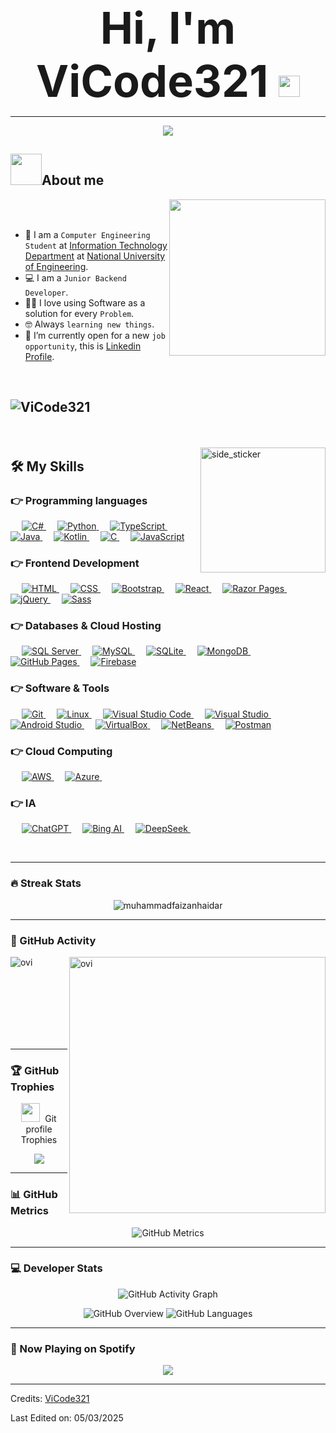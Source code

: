 <div align="center" style="font-size: 5em; font-weight: bold;">Hi, I'm ViCode321 <img src="https://media.giphy.com/media/hvRJCLFzcasrR4ia7z/giphy.gif" width="34"></div>

<hr>

<p align="center">
  <a><img
      src="https://readme-typing-svg.herokuapp.com?font=Time+New+Roman&color=%23C8BE25&size=25&center=true&vCenter=true&width=600&height=100&lines=Computer+Engineering+Student;Junior+Backend+Developer;Always+learning+new+things"></a>
</p>

## <picture><img src="https://github.com/7oSkaaa/7oSkaaa/blob/main/Images/about_me.gif?raw=true" width=50px></picture>About me

<picture> <img align="right" src="https://github.com/7oSkaaa/7oSkaaa/blob/main/Images/Right_Side.gif?raw=true"
    width=250px></picture>
<br><br>

- :school: I am a `Computer Engineering Student` at [Information Technology Department](https://www.uni.edu.ni) at
[National University of Engineering](https://www.uni.edu.ni).
- :computer: I am a `Junior Backend Developer`.
- :technologist: I love using Software as a solution for every `Problem`.
- :nerd_face: Always `learning new things`.
- :thinking: I’m currently open for a new `job opportunity`, this is [Linkedin
Profile](https://www.linkedin.com/in/víctor-guevara-8130622bb).
<br>

## <p align="left"> <img src="https://komarev.com/ghpvc/?username=ViCode321&label=Profile%20views&color=770677&style=for-the-badge&logo=star" alt="ViCode321" style="padding-right:20px;" /></p>

<br />

<img align="right" width=200px height=200px alt="side_sticker"
  src="https://media.giphy.com/media/TEnXkcsHrP4YedChhA/giphy.gif" />


## 🛠️ My Skills

### 👉 Programming languages

<p align="left"> &emsp;    
  <a href="https://docs.microsoft.com/en-us/dotnet/csharp/">
    <img alt="C#" src="https://img.shields.io/badge/C%23-%23239120.svg?logo=c-sharp&logoColor=white" />
  </a> &emsp;
<a href="https://www.python.org/">
    <img alt="Python" src="https://img.shields.io/badge/Python-%2314354C.svg?logo=python&logoColor=white" />
</a> &emsp;
<a href="https://www.typescriptlang.org/" target="_blank">
    <img alt="TypeScript" src="https://img.shields.io/badge/TypeScript-3178C6.svg?logo=typescript&logoColor=white" />
</a> &emsp;
  <a href="https://www.java.com/">
    <img alt="Java" src="https://img.shields.io/badge/Java-%23007396.svg?logo=java&logoColor=white" />
  </a> &emsp;
  <a href="https://kotlinlang.org/">
    <img alt="Kotlin" src="https://img.shields.io/badge/Kotlin-%230095D5.svg?logo=kotlin&logoColor=white" />
  </a> &emsp;
  <a href="https://en.wikipedia.org/wiki/C(programming_language)">
    <img alt="C" src="https://img.shields.io/badge/C-%23A8B9CC.svg?logo=c&logoColor=white" />
  </a> &emsp;
  <a href="https://developer.mozilla.org/en-US/docs/Web/JavaScript">
    <img alt="JavaScript"
      src="https://img.shields.io/badge/JavaScript%20-%23F7DF1E.svg?logo=javascript&logoColor=black" />
  </a>
</p>

### 👉 Frontend Development
<p align="left"> &emsp; 
    <a href="https://www.w3.org/html/" target="_blank"> <img alt="HTML"
      src="https://img.shields.io/badge/HTML5%20-%23E34F26.svg?logo=html5&logoColor=white"> 
    </a> &emsp; <a
    href="https://www.w3schools.com/css/" target="_blank"> <img alt="CSS"
      src="https://img.shields.io/badge/CSS%20-%231572B6.svg?logo=css3&logoColor=white"> 
    </a> &emsp; <a
    href="https://getbootstrap.com" target="_blank"> <img alt="Bootstrap"
      src="https://img.shields.io/badge/Bootstrap-%23563D7C.svg?style=flat&logo=bootstrap&logoColor=white" /> 
    </a> &emsp; <a 
    href="https://reactjs.org/" target="_blank"> <img alt="React"
      src="https://img.shields.io/badge/React-%2320232a.svg?style=flat&logo=react&logoColor=%2361DAFB" /> 
    </a> &emsp; <a
    href="https://dotnet.microsoft.com/apps/aspnet/web-apps" target="_blank"> <img alt="Razor Pages"
      src="https://img.shields.io/badge/Razor%20Pages-%230072B6.svg?style=flat&logo=.net&logoColor=white" /> 
    </a> &emsp; <a 
    href="https://jquery.com/" target="_blank"> <img alt="jQuery" 
      src="https://img.shields.io/badge/jQuery-%230769AD.svg?style=flat&logo=jquery&logoColor=white"/> 
    </a> &emsp; <a 
    href="https://sass-lang.com/" target="_blank"> <img alt="Sass" 
      src="https://img.shields.io/badge/Sass-CC6699?style=flat-square&logo=Sass&logoColor=white"/> </a>
</p>

### 👉 Databases & Cloud Hosting
<p align="left"> &emsp;
    <a
    href="https://www.microsoft.com/sql-server" target="_blank"> <img alt="SQL Server"
      src="https://img.shields.io/badge/SQL%20Server-%23CC2927.svg?style=flat&logo=microsoft-sql-server&logoColor=white" />
    </a> &emsp;
    <a href="https://www.mysql.com/"><img alt="MySQL"
      src="https://img.shields.io/badge/MySQL-%2300f.svg?style=flat&llogo=mysql&logoColor=white">
    </a> &emsp; <a
    href="https://www.sqlite.org/"><img alt="SQLite"
      src="https://img.shields.io/badge/sqlite-%2307405e.svg?style=flat&logo=sqlite&logoColor=white" />
    </a> &emsp; <a
    href="https://www.mongodb.com/" target="_blank"> <img alt="MongoDB"
      src="https://img.shields.io/badge/MongoDB-%2347A248.svg?style=flat&logo=mongodb&logoColor=white" /> 
    </a> &emsp; <a 
    href="https://www.github.com"><img alt="GitHub Pages"
      src="https://img.shields.io/badge/GitHub%20Pages-%23327FC7.svg?style=flat&llogo=github&logoColor=white">
    </a> &emsp; 
    <a href="https://firebase.google.com/"><img alt="Firebase"
      src="https://img.shields.io/badge/Firebase-%23316192.svg?logo=firebase&logoColor=white"></a>
</p>

### 👉 Software & Tools

<p align="left"> &emsp;
  <a 
      href="https://git-scm.com/" target="_blank"> <img alt="Git" 
      src="https://img.shields.io/badge/Git%20-%23F05033.svg?style=flat&logo=git&logoColor=white"/>
  </a> &emsp;
  <a 
      href="https://www.linux.org/" target="_blank"> <img alt="Linux"
      src="https://img.shields.io/badge/Linux-FCC624?style=flat&logo=linux&logoColor=white"/>
  </a> &emsp;
  <a 
      href="https://code.visualstudio.com/" target="_blank"><img alt="Visual Studio Code"
      src="https://img.shields.io/badge/Visual%20Studio%20Code-0078d7.svg?style=flat&logo=visual-studio-code&logoColor=white"/>
  </a> &emsp;
  <a 
      href="https://visualstudio.microsoft.com/" target="_blank"><img alt="Visual Studio"
      src="https://img.shields.io/badge/Visual%20Studio-5C2D91?style=flat&logo=visual-studio&logoColor=white"/>
  </a> &emsp;
  <a 
      href="https://developer.android.com/" target="_blank"><img alt="Android Studio"
      src="https://img.shields.io/badge/Android%20Studio-3DDC84?style=flat&logo=android-studio&logoColor=white"/>
  </a> &emsp;
  <a href="https://www.virtualbox.org/" target="_blank"><img alt="VirtualBox"
      src="https://img.shields.io/badge/VirtualBox-183A61?logo=virtualbox&logoColor=white"/>
  </a> &emsp;
  <a href="https://netbeans.apache.org/front/main/index.html" target="_blank"><img alt="NetBeans"
      src="https://img.shields.io/badge/NetBeans-1B6AC6?logo=apache-netbeans-ide&logoColor=white"/>
  </a> &emsp;
  <a href="https://www.postman.com/"><img alt="Postman"
      src="https://img.shields.io/badge/Postman-FF6C37?logo=postman&logoColor=white"></a>
</p>

### 👉 Cloud Computing 

<p align="left"> &emsp;
    <a href="https://aws.amazon.com/" target="_blank">
      <img alt="AWS" src="https://img.shields.io/badge/AWS-%23FF9900.svg?style=flat&logo=amazon-aws&logoColor=white" />
    </a> &emsp;
    <a href="https://azure.microsoft.com/" target="_blank">
      <img alt="Azure" src="https://img.shields.io/badge/Azure-%230072C6.svg?style=flat&logo=microsoft-azure&logoColor=white" />
    </a> &emsp;
</p>

### 👉 IA
<p align="left"> &emsp;
    <a href="https://openai.com/chatgpt" target="_blank">
      <img alt="ChatGPT" src="https://img.shields.io/badge/ChatGPT-412991?style=flat&logo=openai&logoColor=white" />
    </a> &emsp;
    <a href="https://www.bing.com/new" target="_blank">
      <img alt="Bing AI" src="https://img.shields.io/badge/Bing%20AI-258FFA?style=flat&logo=Microsoft-Bing&logoColor=white" />
    </a> &emsp;
    <a href="https://deepseek.com/" target="_blank">
      <img alt="DeepSeek" src="https://img.shields.io/badge/DeepSeek-008080?style=flat&logo=data:image/png;base64,iVBORw0KGgoAAAANSUhEUgAAACAAAAAgCAYAAABzenr0AAABIElEQVRYR+2WsUoDQRCFv0pYKCgoKChIZGdn4JSEhBQUv4AC7gDgAIqCgpa9RmMhQXgIfgIIgZpa0NFBkJtLNVy+VhT2dd3Zu6XJ7Y7CT9+DJJXGGeW8CyABngDUs9E6hv8AZ8ATmANwgp+xlD8zGV3lA1cAFrABmEBz6qA3aAHUABfwM+mr3/jkLTQQD8wKl6UEFGwAt4m9qzgEXDykbiH4AUmAPvQq2/QOEKRIRwq1zyvxgb0DZuAaOcbIHfgAysARuAB7wHmk4hhq4BzN8AxWvgoE7oJWxImq8drd0RHgeZMg9HjHpPLD5ncJs4IPG71YUnqUmHLRIR8YmeTNyrwPv1j34j5ZkpTf3kW2CtnH5MX18vEMrnE+9PrQ8w5ynrT/+qG/k77u7AvUynpZZmAAAAABJRU5ErkJggg==" />
    </a> &emsp;
</p>

<br />

<hr>

### 🔥 Streak Stats
<p align="center"><img src="https://github-readme-streak-stats.herokuapp.com/?user=ViCode321&theme=algolia" alt="muhammadfaizanhaidar"  /></p>
<hr>
 
### 🚀 GitHub Activity
<p align="center">
<p><img align="left" src="https://github-readme-stats.vercel.app/api/top-langs?username=ViCode321&show_icons=true&locale=en&layout=compact&theme=chartreuse-dark" alt="ovi" /></p>
<p>&nbsp;<img align="right" src="https://github-readme-stats.vercel.app/api?username=ViCode321&show_icons=true&locale=en&theme=chartreuse-dark" alt="ovi" width="410" /></p>
<br><br><br><br><br><br>


<hr>

### 🏆 GitHub Trophies
<p align="center">
    <img src="https://media.giphy.com/media/QaMcXSekUWx7aogAUr/giphy.gif" width="30" />
    &nbsp;Git profile Trophies
</p>
<p align="center">
    <img src="https://github-profile-trophy.vercel.app/?username=ViCode321&theme=juicyfresh&no-bg=true" />
</p>

<hr>

### 📊 GitHub Metrics
<p align="center">
    <img src="https://metrics.lecoq.io/ViCode321?template=classic&isocalendar=1&languages=1&stars=1&habits=1&achievements=1&activity=1&followup=1&introduction=1&people=1&repositories=1&repositories=100&repositories.batch=100&repositories.affiliations=owner&repositories.visibility=public&repositories.pinned=0&repositories.forks=0&config.timezone=America%2FNew_York"
        alt="GitHub Metrics" />
</p>

<hr>

### 💻 Developer Stats
<p align="center">
    <img src="https://github-readme-activity-graph.vercel.app/graph?username=ViCode321&theme=react-dark&hide_border=true" alt="GitHub Activity Graph" />
</p>

<p align="center">
    <img src="https://github.com/ViCode321/github-stats/blob/master/generated/overview.svg" alt="GitHub Overview" />
    <img src="https://github.com/ViCode321/github-stats/blob/master/generated/languages.svg" alt="GitHub Languages" />
</p>

<hr>

### 🎵 Now Playing on Spotify
<p align="center">
    <img src="https://spotify-github-profile.vercel.app/api/view?uid=your_spotify_id&cover_image=true&theme=default&bar_color=53b14f&bar_color_cover=false" />
</p>

-----
Credits: [ViCode321](https://github.com/ViCode321)

Last Edited on: 05/03/2025
